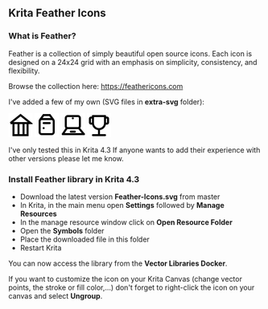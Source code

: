 ## Krita Feather Icons

### What is Feather?

Feather is a collection of simply beautiful open source icons. Each icon is designed on a 24x24 grid with an emphasis on simplicity, consistency, and flexibility.

Browse the collection here:
https://feathericons.com

I've added a few of my own (SVG files in **extra-svg** folder):

![Building](./extra-svg/building.svg)
![Desktop](./extra-svg/desktop.svg)
![Laptop](./extra-svg/laptop.svg)
![Trophy](./extra-svg/trophy.svg)

I've only tested this in Krita 4.3
If anyone wants to add their experience with other versions please let me know.

### Install Feather library in Krita 4.3

+ Download the latest version **Feather-Icons.svg** from master
+ In Krita, in the main menu open **Settings** followed by **Manage Resources**
+ In the manage resource window click on **Open Resource Folder**
+ Open the **Symbols** folder
+ Place the downloaded file in this folder
+ Restart Krita

You can now access the library from the **Vector Libraries Docker**.

If you want to customize the icon on your Krita Canvas (change vector points, the stroke or fill color,...) don't forget to right-click the icon on your canvas and select **Ungroup**.
